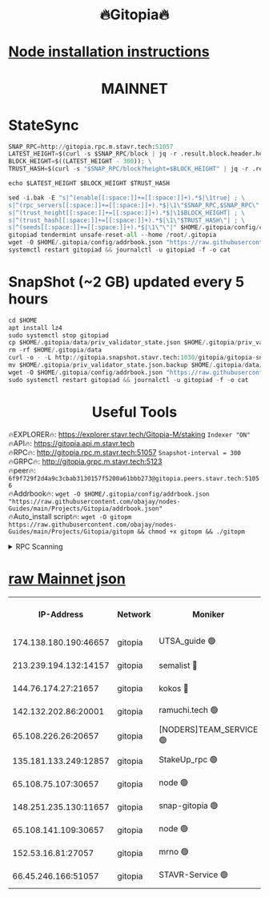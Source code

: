 <h1 align="center"> 🔥Gitopia🔥</h1>

[Node installation instructions](https://github.com/obajay/nodes-Guides/tree/main/Projects/Gitopia)
=

<h1 align="center"> MAINNET</h1>

# StateSync
```python
SNAP_RPC=http://gitopia.rpc.m.stavr.tech:51057
LATEST_HEIGHT=$(curl -s $SNAP_RPC/block | jq -r .result.block.header.height); \
BLOCK_HEIGHT=$((LATEST_HEIGHT - 300)); \
TRUST_HASH=$(curl -s "$SNAP_RPC/block?height=$BLOCK_HEIGHT" | jq -r .result.block_id.hash)

echo $LATEST_HEIGHT $BLOCK_HEIGHT $TRUST_HASH

sed -i.bak -E "s|^(enable[[:space:]]+=[[:space:]]+).*$|\1true| ; \
s|^(rpc_servers[[:space:]]+=[[:space:]]+).*$|\1\"$SNAP_RPC,$SNAP_RPC\"| ; \
s|^(trust_height[[:space:]]+=[[:space:]]+).*$|\1$BLOCK_HEIGHT| ; \
s|^(trust_hash[[:space:]]+=[[:space:]]+).*$|\1\"$TRUST_HASH\"| ; \
s|^(seeds[[:space:]]+=[[:space:]]+).*$|\1\"\"|" $HOME/.gitopia/config/config.toml
gitopiad tendermint unsafe-reset-all --home /root/.gitopia
wget -O $HOME/.gitopia/config/addrbook.json "https://raw.githubusercontent.com/obajay/nodes-Guides/main/Projects/Gitopia/addrbook.json"
systemctl restart gitopiad && journalctl -u gitopiad -f -o cat
```
# SnapShot (~2 GB) updated every 5 hours
```python
cd $HOME
apt install lz4
sudo systemctl stop gitopiad
cp $HOME/.gitopia/data/priv_validator_state.json $HOME/.gitopia/priv_validator_state.json.backup
rm -rf $HOME/.gitopia/data
curl -o - -L http://gitopia.snapshot.stavr.tech:1030/gitopia/gitopia-snap.tar.lz4 | lz4 -c -d - | tar -x -C $HOME/.gitopia --strip-components 2
mv $HOME/.gitopia/priv_validator_state.json.backup $HOME/.gitopia/data/priv_validator_state.json
wget -O $HOME/.gitopia/config/addrbook.json "https://raw.githubusercontent.com/obajay/nodes-Guides/main/Projects/Gitopia/addrbook.json"
sudo systemctl restart gitopiad && journalctl -u gitopiad -f -o cat
```
 <h1 align="center"> Useful Tools</h1>

🔥EXPLORER🔥:      https://explorer.stavr.tech/Gitopia-M/staking  `Indexer "ON"` \
🔥API🔥: 			 		 https://gitopia.api.m.stavr.tech \
🔥RPC🔥:           http://gitopia.rpc.m.stavr.tech:51057              `Snapshot-interval = 300` \
🔥GRPC🔥:          http://gitopia.grpc.m.stavr.tech:5123 \
🔥peer🔥:					 `6f9f729f2d4a9c3cbab3130157f5200a61bbb273@gitopia.peers.stavr.tech:51056` \
🔥Addrbook🔥:    ```wget -O $HOME/.gitopia/config/addrbook.json "https://raw.githubusercontent.com/obajay/nodes-Guides/main/Projects/Gitopia/addrbook.json"``` \
🔥Auto_install script🔥: ```wget -O gitopm https://raw.githubusercontent.com/obajay/nodes-Guides/main/Projects/Gitopia/gitopm && chmod +x gitopm && ./gitopm```


<details>
<summary>RPC Scanning</summary>

<h2 align="center"> We scan nodes in real time every 4 hours. And we provide the final result of RPC endpoints.
We cannot influence the operation of these nodes in any way. </h2>


```python
If Voting Power is higher than 0 --> then the Node is a validator of the network and may be subject to attack and be a potential threat to the chain.
```
```python
We marked such validators with a red symbol
```

</details>

[raw Mainnet json](https://rpc-check.gitopm.stavr.tech/gitopm/rpc-gitopm-result.json)
=

<table><tr><th>IP-Address</th><th>Network</th><th>Moniker</th><th>Latest Block Height</th><th>Earliest Block Height</th><th>Catching Up</th><th>Tx Index</th><th>Voting Power</th><th>Scan Time</th></tr><tr><td>174.138.180.190:46657</td><td>gitopia</td><td>UTSA_guide 🟢</td><td>10518067</td><td>6071990</td><td>False</td><td>on</td><td>0</td><td>2023-12-12T04:19:36.988661149UTC</td></tr><tr><td>213.239.194.132:14157</td><td>gitopia</td><td>semalist 🔴</td><td>10518081</td><td>6071990</td><td>False</td><td>off</td><td>429484</td><td>2023-12-12T04:19:58.329432889UTC</td></tr><tr><td>144.76.174.27:21657</td><td>gitopia</td><td>kokos 🔴</td><td>10518090</td><td>6071990</td><td>False</td><td>off</td><td>936373</td><td>2023-12-12T04:20:12.208300867UTC</td></tr><tr><td>142.132.202.86:20001</td><td>gitopia</td><td>ramuchi.tech 🟢</td><td>10518088</td><td>6548337</td><td>False</td><td>on</td><td>0</td><td>2023-12-12T04:20:09.532947898UTC</td></tr><tr><td>65.108.226.26:20657</td><td>gitopia</td><td>[NODERS]TEAM_SERVICE 🟢</td><td>10518101</td><td>6846001</td><td>False</td><td>on</td><td>0</td><td>2023-12-12T04:20:29.324863100UTC</td></tr><tr><td>135.181.133.249:12857</td><td>gitopia</td><td>StakeUp_rpc 🟢</td><td>10518088</td><td>8010001</td><td>False</td><td>on</td><td>0</td><td>2023-12-12T04:20:09.907045560UTC</td></tr><tr><td>65.108.75.107:30657</td><td>gitopia</td><td>node 🟢</td><td>10518096</td><td>8802845</td><td>False</td><td>on</td><td>0</td><td>2023-12-12T04:20:22.757752833UTC</td></tr><tr><td>148.251.235.130:11657</td><td>gitopia</td><td>snap-gitopia 🟢</td><td>10518088</td><td>9516001</td><td>False</td><td>on</td><td>0</td><td>2023-12-12T04:20:09.209357026UTC</td></tr><tr><td>65.108.141.109:30657</td><td>gitopia</td><td>node 🟢</td><td>10518088</td><td>10145845</td><td>False</td><td>on</td><td>0</td><td>2023-12-12T04:20:08.949032972UTC</td></tr><tr><td>152.53.16.81:27057</td><td>gitopia</td><td>mrno 🟢</td><td>10518062</td><td>10455001</td><td>False</td><td>off</td><td>0</td><td>2023-12-12T04:19:28.154508361UTC</td></tr><tr><td>66.45.246.166:51057</td><td>gitopia</td><td>STAVR-Service 🟢</td><td>10518074</td><td>10514001</td><td>False</td><td>on</td><td>0</td><td>2023-12-12T04:19:47.796692618UTC</td></tr></table>
